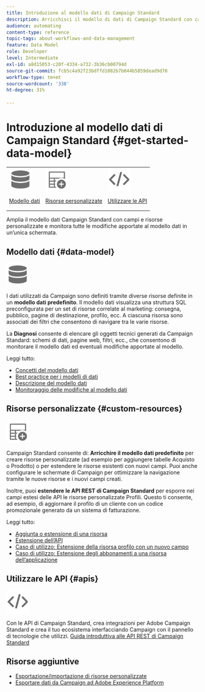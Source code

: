 ```yaml
---
title: Introduzione al modello dati di Campaign Standard
description: Arricchisci il modello di dati di Campaign Standard con campi e risorse personalizzati ed estendi le API REST per esporre i campi estesi.
audience: automating
content-type: reference
topic-tags: about-workflows-and-data-management
feature: Data Model
role: Developer
level: Intermediate
exl-id: a8d15053-c20f-4334-a732-3b36cb00794d
source-git-commit: fcb5c4a92f23bdffd1082b7b044b5859dead9d70
workflow-type: tm+mt
source-wordcount: '338'
ht-degree: 31%

---
```


# Introduzione al modello dati di Campaign Standard {#get-started-data-model}

<table>
<tr>
<td><img src="assets/do-not-localize/icon_datamodel.svg" width="60px"><p><a href="#data-model">Modello dati</a></p></td>
<td><img src="assets/do-not-localize/icon_custom.svg" width="60px"><p><a href="#custom-resources">Risorse personalizzate</a></p></td><td><img src="assets/do-not-localize/icon_api.svg" width="60px"><p><a href="#custom-resources">Utilizzare le API</a></p></td></tr>
</table>

Amplia il modello dati Campaign Standard con campi e risorse personalizzate e monitora tutte le modifiche apportate al modello dati in un’unica schermata.

## Modello dati {#data-model}

<img src="assets/do-not-localize/icon_datamodel.svg" width="60px">

I dati utilizzati da Campaign sono definiti tramite diverse risorse definite in un **modello dati predefinito**. Il modello dati visualizza una struttura SQL preconfigurata per un set di risorse correlate al marketing: consegna, pubblico, pagine di destinazione, profilo, ecc. A ciascuna risorsa sono associati dei filtri che consentono di navigare tra le varie risorse.

La **Diagnosi** consente di elencare gli oggetti tecnici generati da Campaign Standard: schemi di dati, pagine web, filtri, ecc., che consentono di monitorare il modello dati ed eventuali modifiche apportate al modello.

Leggi tutto:

* [Concetti del modello dati](../../developing/using/data-model-concepts.md)
* [Best practice per i modelli di dati](../../developing/using/data-model-best-practices.md)
* [Descrizione del modello dati](../../developing/using/datamodel-introduction.md)
* [Monitoraggio delle modifiche al modello dati](../../developing/using/monitoring-data-model-changes.md)

## Risorse personalizzate {#custom-resources}

<img src="assets/do-not-localize/icon_custom.svg" width="60px">

Campaign Standard consente di: **Arricchire il modello dati predefinito** per creare risorse personalizzate (ad esempio per aggiungere tabelle Acquisto o Prodotto) o per estendere le risorse esistenti con nuovi campi. Puoi anche configurare le schermate di Campaign per ottimizzare la navigazione tramite le nuove risorse e i nuovi campi creati.

Inoltre, puoi **estendere le API REST di Campaign Standard** per esporre nei campi estesi delle API le risorse personalizzate Profili. Questo ti consente, ad esempio, di aggiornare il profilo di un cliente con un codice promozionale generato da un sistema di fatturazione.

Leggi tutto:

* [Aggiunta o estensione di una risorsa](../../developing/using/key-steps-to-add-a-resource.md)
* [Estensione dell’API](../../developing/using/about-extending-the-api.md)
* [Caso di utilizzo: Estensione della risorsa profilo con un nuovo campo](../../developing/using/extending-the-profile-resource-with-a-new-field.md)
* [Caso di utilizzo: Estensione degli abbonamenti a una risorsa dell’applicazione](../../developing/using/extending-the-subscriptions-to-an-application-resource.md)

## Utilizzare le API {#apis}

<img src="assets/do-not-localize/icon_api.svg" width="60px">

Con le API di Campaign Standard, crea integrazioni per Adobe Campaign Standard e crea il tuo ecosistema interfacciando Campaign con il pannello di tecnologie che utilizzi. [Guida introduttiva alle API REST di Campaign Standard](../../api/using/get-started-apis.md)

## Risorse aggiuntive

* [Esportazione/importazione di risorse personalizzate](https://helpx.adobe.com/campaign/kb/acs-get-started-with-cusres.html)
* [Esportare dati da Campaign ad Adobe Experience Platform](../../integrating/using/export-campaign-data.md)

